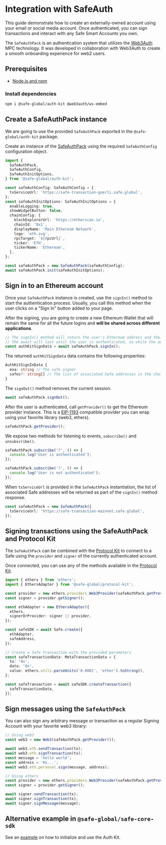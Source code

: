 # Integration with SafeAuth

This guide demonstrate how to create an externally-owned account using your email or social media account. Once authenticated, you can sign transactions and interact with any Safe Smart Accounts you own.

The `SafeAuthPack` is an authentication system that utilizes the [Web3Auth](https://web3auth.io) MPC technology. It was developed in collaboration with Web3Auth to create a smooth onboarding experience for web2 users.

## Prerequisites

- [Node.js and npm](https://docs.npmjs.com/downloading-and-installing-node-js-and-npm)

### Install dependencies

```bash
npm i @safe-global/auth-kit @web3auth/ws-embed
```

## Create a SafeAuthPack instance

We are going to use the provided `SafeAuthPack` exported in the `@safe-global/auth-kit` package.

Create an instance of the [SafeAuthPack](https://github.com/safe-global/safe-core-sdk/tree/main/packages/auth-kit/src/packs/safe-auth/SafeAuthPack.ts) using the required `SafeAuthConfig` configuration object.

```typescript
import {
  SafeAuthPack,
  SafeAuthConfig,
  SafeAuthInitOptions,
} from '@safe-global/auth-kit';

const safeAuthConfig: SafeAuthConfig = {
  txServiceUrl: 'https://safe-transaction-goerli.safe.global',
};
const safeAuthInitOptions: SafeAuthInitOptions = {
  enableLogging: true,
  showWidgetButton: false,
  chainConfig: {
    blockExplorerUrl: 'https://etherscan.io',
    chainId: '0x1',
    displayName: 'Main Ethereum Network',
    logo: 'eth.svg',
    rpcTarget: `${rpcUrl}`,
    ticker: 'ETH',
    tickerName: 'Ethereum',
  },
};

const safeAuthPack = new SafeAuthPack(safeAuthConfig);
await safeAuthPack.init(safeAuthInitOptions);
```

## Sign in to an Ethereum account

Once your `SafeAuthPack` instance is created, use the `signIn()` method to start the authentication process. Usually, you call this method when the user clicks on a "Sign In" button added to your page.

After the signing, you are going to create a new Ethereum Wallet that will remain the same for all the future logins and **will be shared across different applications**.

```typescript
// The signIn() method will return the user's Ethereum address and the associated Safe addresses
// The await will last until the user is authenticated, so while the authentication popup is showed
const authKitSignData = await safeAuthPack.signIn();
```

The returned `authKitSignData` data contains the following properties:

```typescript
AuthKitSignInData {
  eoa: string // The safe signer
  safes?: string[] // The list of associated Safe addresses in the chain
}
```

The `signOut()` method removes the current session.

```typescript
await safeAuthPack.signOut();
```

After the user is authenticated, call `getProvider()` to get the Ethereum provider instance. This is a [EIP-1193](https://eips.ethereum.org/EIPS/eip-1193) compatible provider you can wrap using your favorite library (web3, ethers).

```typescript
safeAuthPack.getProvider();
```

We expose two methods for listening to events, `subscribe()` and `unsubscribe()`.

```typescript
safeAuthPack.subscribe('?', () => {
  console.log('User is authenticated');
});

safeAuthPack.subscribe('?', () => {
  console.log('User is not authenticated');
});
```

When `txServiceUrl` is provided in the `SafeAuthPack` instantiation, the list of associated Safe addresses will be returned as part of the `signIn()` method response.

```typescript
const safeAuthPack = new SafeAuthPack({
  txServiceUrl: 'https://safe-transaction-mainnet.safe.global',
});
```

## Signing transactions using the SafeAuthPack and Protocol Kit

The `SafeAuthPack` can be combined with the [Protocol Kit](../protocol-kit/) to connect to a Safe using the `provider` and `signer` of the currently authenticated account.

Once connected, you can use any of the methods available in the [Protocol Kit](https://github.com/safe-global/safe-core-sdk/tree/main/packages/protocol-kit#sdk-api).

```typescript
import { ethers } from 'ethers';
import { EthersAdapter } from '@safe-global/protocol-kit';

const provider = new ethers.providers.Web3Provider(safeAuthPack.getProvider());
const signer = provider.getSigner();

const ethAdapter = new EthersAdapter({
  ethers,
  signerOrProvider: signer || provider,
});

const safeSDK = await Safe.create({
  ethAdapter,
  safeAddress,
});

// Create a Safe transaction with the provided parameters
const safeTransactionData: MetaTransactionData = {
  to: '0x',
  data: '0x',
  value: ethers.utils.parseUnits('0.0001', 'ether').toString(),
};

const safeTransaction = await safeSDK.createTransaction({
  safeTransactionData,
});
```

## Sign messages using the `SafeAuthPack`

You can also sign any arbitrary message or transaction as a regular Signing Account with your favorite web3 library:

```typescript
// Using web3
const web3 = new Web3(safeAuthPack.getProvider());

await web3.eth.sendTransaction(tx);
await web3.eth.signTransaction(tx);
const message = 'hello world';
const address = '0x...';
await web3.eth.personal.sign(message, address);

// Using ethers
const provider = new ethers.providers.Web3Provider(safeAuthPack.getProvider());
const signer = provider.getSigner();

await signer.sendTransaction(tx);
await signer.signTransaction(tx);
await signer.signMessage(message);
```

## Alternative example in `@safe-global/safe-core-sdk`

See an [example](https://github.com/safe-global/safe-core-sdk/blob/main/packages/auth-kit/example/src/App.tsx) on how to initialize and use the Auth Kit.
